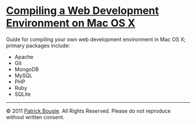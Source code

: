 # [Compiling a Web Development Environment on Mac OS X](http://mac-dev-env.patrickbougie.com/)

Guide for compiling your own web development environment in Mac OS X; primary packages include:

- Apache
- Git
- MongoDB
- MySQL
- PHP
- Ruby
- SQLite


---
© 2011 [Patrick Bougie](http://patrickbougie.com/). All Rights Reserved.
Please do not reproduce without written consent.